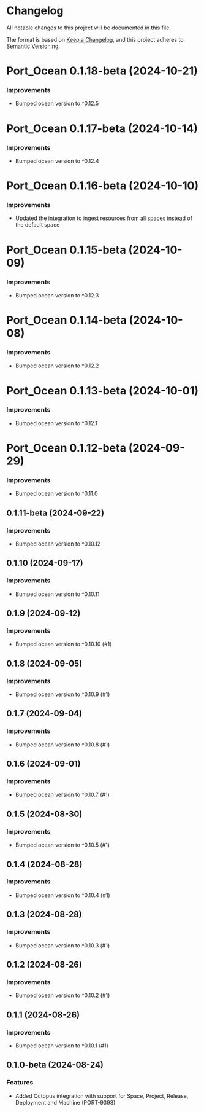 # Changelog

All notable changes to this project will be documented in this file.

The format is based on [Keep a Changelog](https://keepachangelog.com/en/1.0.0/),
and this project adheres to [Semantic Versioning](https://semver.org/spec/v2.0.0.html).

<!-- towncrier release notes start -->

# Port_Ocean 0.1.18-beta (2024-10-21)

### Improvements

- Bumped ocean version to ^0.12.5


# Port_Ocean 0.1.17-beta (2024-10-14)

### Improvements

- Bumped ocean version to ^0.12.4


# Port_Ocean 0.1.16-beta (2024-10-10)

### Improvements

- Updated the integration to ingest resources from all spaces instead of the default space


# Port_Ocean 0.1.15-beta (2024-10-09)

### Improvements

- Bumped ocean version to ^0.12.3


# Port_Ocean 0.1.14-beta (2024-10-08)

### Improvements

- Bumped ocean version to ^0.12.2


# Port_Ocean 0.1.13-beta (2024-10-01)

### Improvements

- Bumped ocean version to ^0.12.1


# Port_Ocean 0.1.12-beta (2024-09-29)

### Improvements

- Bumped ocean version to ^0.11.0


## 0.1.11-beta (2024-09-22)

### Improvements

- Bumped ocean version to ^0.10.12


## 0.1.10 (2024-09-17)

### Improvements

- Bumped ocean version to ^0.10.11


## 0.1.9 (2024-09-12)

### Improvements

- Bumped ocean version to ^0.10.10 (#1)


## 0.1.8 (2024-09-05)

### Improvements

- Bumped ocean version to ^0.10.9 (#1)


## 0.1.7 (2024-09-04)

### Improvements

- Bumped ocean version to ^0.10.8 (#1)


## 0.1.6 (2024-09-01)

### Improvements

- Bumped ocean version to ^0.10.7 (#1)


## 0.1.5 (2024-08-30)

### Improvements

- Bumped ocean version to ^0.10.5 (#1)


## 0.1.4 (2024-08-28)

### Improvements

- Bumped ocean version to ^0.10.4 (#1)


## 0.1.3 (2024-08-28)

### Improvements

- Bumped ocean version to ^0.10.3 (#1)


## 0.1.2 (2024-08-26)

### Improvements

- Bumped ocean version to ^0.10.2 (#1)


## 0.1.1 (2024-08-26)

### Improvements

- Bumped ocean version to ^0.10.1 (#1)


## 0.1.0-beta (2024-08-24)

### Features

- Added Octopus integration with support for Space, Project, Release, Deployment and Machine (PORT-9398)
